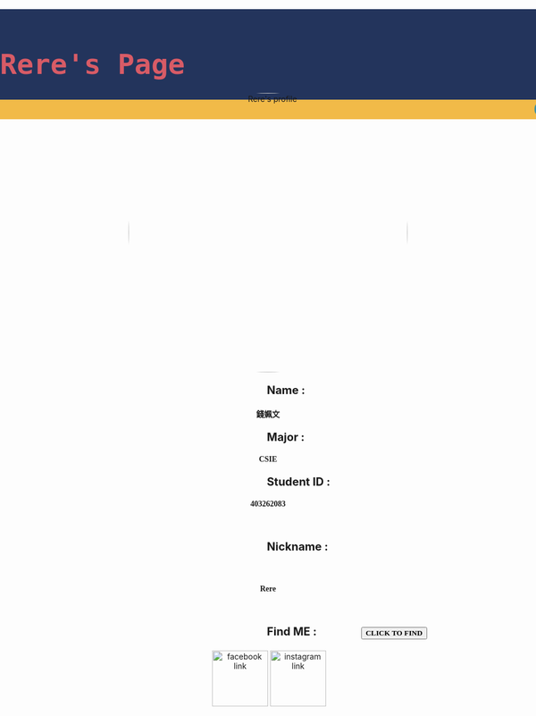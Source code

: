 <link href="https://fonts.googleapis.com/css?family=Lobster" rel="stylesheet" type="text/css">
<html>
<head>
<script src="//s3-ap-northeast-1.amazonaws.com/justfont-user-script/jf-34582.js"></script>
<script src="https://ajax.googleapis.com/ajax/libs/jquery/3.2.1/jquery.min.js"></script>
<script src="/jquery/jquery-1.11.1.min.js"></script>
<script>
  $(document).ready(function() {
    $("button").css("color", "#328DAA");
    $("button").css("background", "#F1BA48");
    $("#tofind").hide();
    $("button").click(function(){
      $("#tofind").fadeIn("3000");
    });
    $("button").mouseenter(function(){
      $("button").css("color", "#F1BA48");
      $("button").css("background", "#328DAA");
    });
    $("button").mouseleave(function(){
      $("button").css("color", "#328DAA");
      $("button").css("background", "#F1BA48");
    })
  });
</script>
</head>
<body background="https://s-media-cache-ak0.pinimg.com/564x/12/4e/3c/124e3c48e44a1f215254ea311c0eda36.jpg">
<style>
  h1 {
    font-family: Lobster, Monospace;
    color: #D75B66;
    font-size: 50px;
  }
  .img-border {
    border-color: #C1403D;
    border-width: medium;
    border-radius: 50%;
  }
  .absolute {
    position: absolute;
    right: 0;
    left: 0;
  }
  .relative {
    position: relative;
    top: 150px;
  }
  .relative2 {
    position: relative;
    left: 250px;
  }
  .relative3 {
    position: relative;
    left: 75px;
  }
  .center {
    text-align: center;
  }
  p {
    font-size: 20px;
    font-family: Monospace;
  }
  .border {
    border-color: #C1403D;
    border-width: 10px;
    border-style: solid;
    border-radius: 50%;
  }
  .image {
    width: 500px;
  }
  .small-img {
    width: 100px;
  }
</style>
<div style="background-color: #23345C; background-size: cover" class="absolute">
<h1>Rere's Page</h1>
<marquee bgcolor="#F1BA48" behavior="altemate" style="font-family: Lobster, Monospace; font-size: 30px; color: #328DAA">Check out my information down below</marquee>
</div>

<div class="center relative">
  <img class="image img-border" alt="Rere's profile" src="https://scontent-tpe1-1.xx.fbcdn.net/v/t1.0-9/17498727_1259832560773732_1933983040341206493_n.jpg?oh=7362548ede6868731d6325a8c146db5a&oe=59575A14">
</div>

<div class="relative">
  <p class="relative2"><b>Name : </b></p>
  <h4 class="center" size="10px"><font face="微軟正黑體">錢姵文</font></h4>
  <p class="relative2"><b>Major : </b></p>
  <h4 class="center" size="10px"><font face="微軟正黑體">CSIE</font></h4>
  <p class="relative2"><b>Student ID : </b></p>
  <h4 class="center" size="10px"><font face="微軟正黑體">403262083</font></h4>
  <p class="relative2"><b>Nickname : </b></p>  
  <h4 class="center" size="10px"><font face="微軟正黑體">Rere</font></h4>
  <p class="relative2"><b>Find ME : </b>
  <button class="relative3"><font face="微軟正黑體"><b>CLICK TO FIND</b></font></button></p>
  <div id="tofind" class="center">
  <a href="https://www.facebook.com/profile.php?id=100002410016435"><img class="small-img" alt="facebook link" src="http://www.newdesignfile.com/postpic/2011/04/download-facebook-logo-for-website_51278.jpg" border="0"></a>
  <a href="https://www.instagram.com/rere85214/"><img class="small-img" alt="instagram link" src="http://www.freelogovectors.net/wp-content/uploads/2016/12/instagram-logo.png" border="0"></a></div>

</div>
</body>
</html>
